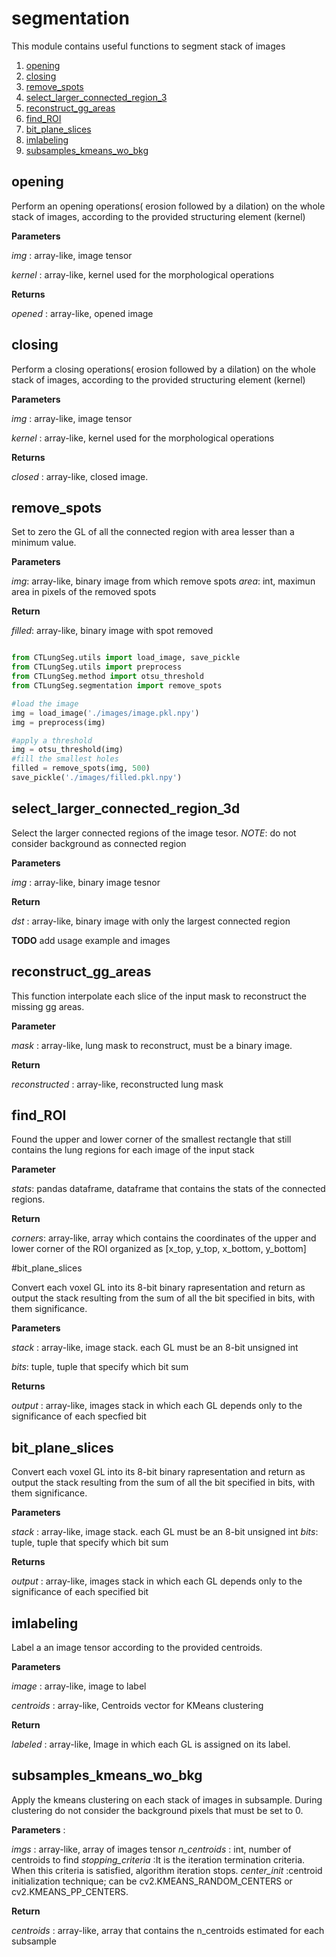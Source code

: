 # segmentation

This module contains useful functions to segment stack of images

1. [opening](#opening)
2. [closing](#closing)
3. [remove_spots](#remove_spots)
4. [select_larger_connected_region_3](#select_lergest_connected_region_3d)
5. [reconstruct_gg_areas](#reconstruct_gg_areas)
6. [find_ROI](#find_ROI)
7. [bit_plane_slices](#bit_plane_slices)
8. [imlabeling](#imlabeling)
9. [subsamples_kmeans_wo_bkg](#subsamples_kmeans_wo_bkg)

## opening

Perform an opening operations( erosion followed by a dilation) on the whole stack of images, according to the provided structuring element (kernel)

**Parameters**

  *img* : array-like, image tensor

  *kernel* : array-like, kernel used for the morphological operations

**Returns**

  *opened* : array-like, opened image

## closing

Perform a closing operations( erosion followed by a dilation) on the whole stack of images, according to the provided structuring element (kernel)

**Parameters**

  *img* : array-like, image tensor

  *kernel* : array-like, kernel used for the morphological operations

**Returns**

  *closed* : array-like, closed image.

## remove_spots

Set to zero the GL of all the connected region with area lesser than a minimum value.

**Parameters**

  *img*: array-like, binary image from which remove spots
  *area*: int, maximun area in pixels of the removed spots

**Return**

  *filled*: array-like, binary image with spot removed

```python

from CTLungSeg.utils import load_image, save_pickle
from CTLungSeg.utils import preprocess
from CTLungSeg.method import otsu_threshold
from CTLungSeg.segmentation import remove_spots

#load the image
img = load_image('./images/image.pkl.npy')
img = preprocess(img)

#apply a threshold
img = otsu_threshold(img)
#fill the smallest holes
filled = remove_spots(img, 500)
save_pickle('./images/filled.pkl.npy')
```

## select_larger_connected_region_3d

Select the larger connected regions of the image tesor.
*NOTE*: do not consider background as connected region

**Parameters**

  *img* : array-like, binary image tesnor

**Return**

  *dst* : array-like, binary image with only the largest connected region

**TODO** add usage example and images

## reconstruct_gg_areas

This function interpolate each slice of the input mask to reconstruct the missing gg areas.

**Parameter**

  *mask* : array-like, lung mask to reconstruct, must be a binary image.

**Return**

  *reconstructed* : array-like, reconstructed lung mask

## find_ROI

Found the upper and lower corner of the smallest rectangle that still contains the lung regions for each image of the input stack

**Parameter**

  *stats*: pandas dataframe, dataframe that contains the stats of the connected regions.

**Return**

  *corners*: array-like, array which contains the coordinates of the upper and lower corner of the ROI organized as [x_top, y_top, x_bottom, y_bottom]

#bit_plane_slices

Convert each voxel GL into its 8-bit binary rapresentation and return as output the stack resulting from the sum of all the bit specified in bits, with them significance.

**Parameters**

  *stack* : array-like, image stack. each GL must be an 8-bit unsigned int

  *bits*: tuple, tuple that specify which bit sum

**Returns**

  *output* : array-like, images stack in which each GL depends only to the significance of each specfied bit

## bit_plane_slices

Convert each voxel GL into its 8-bit binary rapresentation and return as output the stack resulting from the sum of all the bit specified in bits, with them significance.

**Parameters**

  *stack* : array-like, image stack. each GL must be an 8-bit unsigned int
  *bits*: tuple, tuple that specify which bit sum

**Returns**

  *output* : array-like, images stack in which each GL depends only to the significance of each specified bit

## imlabeling

Label a an image tensor according to the provided centroids.

**Parameters**

  *image* : array-like, image to label

  *centroids* : array-like, Centroids vector for KMeans clustering

**Return**

  *labeled* : array-like, Image in which each GL is assigned on its label.

## subsamples_kmeans_wo_bkg

Apply the kmeans clustering on each stack of images in subsample. During clustering do not consider the background pixels that must be set to 0.

**Parameters** :

  *imgs* : array-like, array of images tensor
  *n_centroids* : int, number of centroids to find
  *stopping_criteria* :It is the iteration termination criteria. When this criteria
      is satisfied, algorithm iteration stops.
  *center_init* :centroid initialization technique; can be cv2.KMEANS_RANDOM_CENTERS or cv2.KMEANS_PP_CENTERS.

**Return**

  *centroids* : array-like, array that contains the n_centroids estimated for each subsample
